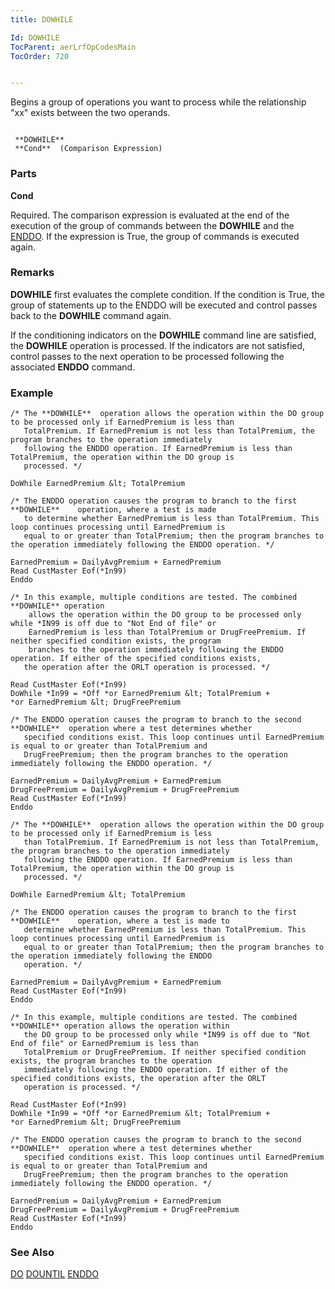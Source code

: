 ```yaml
---
title: DOWHILE

Id: DOWHILE
TocParent: aerLrfOpCodesMain
TocOrder: 720


---
```


Begins a group of operations you want to process while the relationship "xx" exists between the two operands. 

```

 **DOWHILE** 
 **Cond**  (Comparison Expression)   
```

### Parts

**Cond** 

Required. The comparison expression is evaluated at the end of the execution of the group of commands between the **DOWHILE** and the [ENDDO](ENDDO.html). If the expression is True, the group of commands is executed again.


### Remarks
**DOWHILE** first evaluates the complete condition. If the condition is True, the group of statements up to the ENDDO will be executed and control passes back to the **DOWHILE** command again. 

If the conditioning indicators on the **DOWHILE** command line are satisfied, the **DOWHILE** operation is processed. If the indicators are not satisfied, control passes to the next operation to be processed following the associated **ENDDO** command. 

### Example

```
/* The **DOWHILE** 	operation allows the operation within the DO group to be processed only if EarnedPremium is less than 
   TotalPremium. If EarnedPremium is not less than TotalPremium, the program branches to the operation immediately 
   following the ENDDO operation. If EarnedPremium is less than TotalPremium, the operation within the DO group is 
   processed. */

DoWhile EarnedPremium &lt; TotalPremium

/* The ENDDO operation causes the program to branch to the first **DOWHILE** 	operation, where a test is made 
   to determine whether EarnedPremium is less than TotalPremium. This loop continues processing until EarnedPremium is 
   equal to or greater than TotalPremium; then the program branches to the operation immediately following the ENDDO operation. */

EarnedPremium = DailyAvgPremium + EarnedPremium
Read CustMaster Eof(*In99)
Enddo

/* In this example, multiple conditions are tested. The combined **DOWHILE** operation 
    allows the operation within the DO group to be processed only while *IN99 is off due to "Not End of file" or 
    EarnedPremium is less than TotalPremium or DrugFreePremium. If neither specified condition exists, the program 
    branches to the operation immediately following the ENDDO operation. If either of the specified conditions exists, 
   the operation after the ORLT operation is processed. */

Read CustMaster Eof(*In99)
DoWhile *In99 = *Off *or EarnedPremium &lt; TotalPremium +
*or EarnedPremium &lt; DrugFreePremium 

/* The ENDDO operation causes the program to branch to the second **DOWHILE**  operation where a test determines whether
   specified conditions exist. This loop continues until EarnedPremium is equal to or greater than TotalPremium and 
   DrugFreePremium; then the program branches to the operation immediately following the ENDDO operation. */

EarnedPremium = DailyAvgPremium + EarnedPremium
DrugFreePremium = DailyAvgPremium + DrugFreePremium
Read CustMaster Eof(*In99)
Enddo

/* The **DOWHILE**  operation allows the operation within the DO group to be processed only if EarnedPremium is less
   than TotalPremium. If EarnedPremium is not less than TotalPremium, the program branches to the operation immediately 
   following the ENDDO operation. If EarnedPremium is less than TotalPremium, the operation within the DO group is 
   processed. */

DoWhile	EarnedPremium &lt; TotalPremium

/* The ENDDO operation causes the program to branch to the first **DOWHILE** 	operation, where a test is made to 
   determine whether EarnedPremium is less than TotalPremium. This loop continues processing until EarnedPremium is 
   equal to or greater than TotalPremium; then the program branches to the operation immediately following the ENDDO 
   operation. */

EarnedPremium = DailyAvgPremium + EarnedPremium
Read CustMaster Eof(*In99)
Enddo

/* In this example, multiple conditions are tested. The combined **DOWHILE** operation allows the operation within 
   the DO group to be processed only while *IN99 is off due to "Not End of file" or EarnedPremium is less than 
   TotalPremium or DrugFreePremium. If neither specified condition exists, the program branches to the operation 
   immediately following the ENDDO operation. If either of the specified conditions exists, the operation after the ORLT
   operation is processed. */

Read CustMaster Eof(*In99)
DoWhile *In99 = *Off *or EarnedPremium &lt; TotalPremium +
*or EarnedPremium &lt; DrugFreePremium 

/* The ENDDO operation causes the program to branch to the second **DOWHILE**  operation where a test determines whether 
   specified conditions exist. This loop continues until EarnedPremium is equal to or greater than TotalPremium and 
   DrugFreePremium; then the program branches to the operation immediately following the ENDDO operation. */

EarnedPremium = DailyAvgPremium + EarnedPremium
DrugFreePremium = DailyAvgPremium + DrugFreePremium
Read CustMaster Eof(*In99)
Enddo
```

### See Also
[DO](DO.html)
[DOUNTIL](DOUNTIL.html)
[ENDDO](ENDDO.html) 
